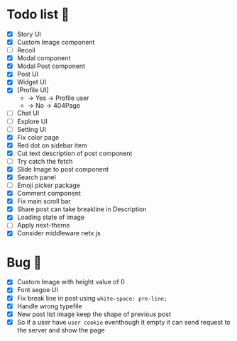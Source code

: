 # Todo list 📃

- [x] Story UI
- [x] Custom Image component
- [ ] Recoil
- [x] Modal component
- [x] Modal Post component
- [x] Post UI
- [x] Widget UI
- [x] [Profile UI]
  - -> Yes -> Profile user
  - -> No -> 404Page
- [ ] Chat UI
- [ ] Explore UI
- [ ] Setting UI
- [x] Fix color page
- [x] Red dot on sidebar item
- [x] Cut text description of post component
- [ ] Try catch the fetch
- [x] Slide Image to post component
- [x] Search panel
- [ ] Emoji picker package
- [x] Comment component
- [x] Fix main scroll bar
- [x] Share post can take breakline in Description
- [x] Loading state of image
- [ ] Apply next-theme
- [x] Consider middleware netx js

# Bug 🐛

- [x] Custom Image with height value of 0
- [x] Font segoe UI
- [x] Fix break line in post using `white-space: pre-line;`
- [x] Handle wrong typefile
- [x] New post list image keep the shape of previous post
- [x] So if a user have `user cookie` eventhough it empty it can send request to the server and show the page
